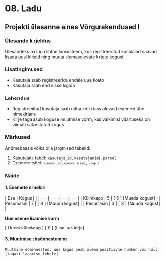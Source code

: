 # 08. Ladu

## Projekti ülesanne aines Võrgurakendused I

### Ülesande kirjeldus

Ülesandeks on luua lihtne laosüsteem, kus registreeritud kasutajad saavad lisada uusi kirjeid ning muuta olemasolevate kirjete kogust

### Lisatingimused

  * Kasutaja saab registreerida endale uue konto
  * Kasutaja saab end sisse logida

### Lahendus

  * Registreeritud kasutaja saab näha kõiki laos olevaid esemeid ühe nimekirjana
  * Kirje taga asub koguse muutmise vorm, kus vaikimisi väärtuseks on viimati salvestatud kogus

### Märkused

Andmebaasis võiks olla järgmised tabelid:

  1. Kasutajate tabel: `kasutaja_id`, `kasutajanimi`, `parool`
  1. Esemete tabel: `eseme_id`, `eseme_nimi`, `kogus`

### Näide

#### 1. Esemete nimekiri

| Ese | Kogus | |
|----|-----|----|----|
| Külmkapp | 5 | [ 5  ] [Muuda kogust] |
| Pesumasin | 8 | [ 8  ] [Muuda kogust] |
| Pesumasin | 3 | [ 3  ] [Muuda kogust] |

**Uue eseme lisamise vorm**

[ Uuem külmkapp  ] [ 8  ] [Lisa uus kirje]

#### 3. Muutmise ebaõnnestumine

```
Muutmine ebaõnnestus: uus kogus peab olema positiivne number või null
[tagasi laoseisu lehele]
```
